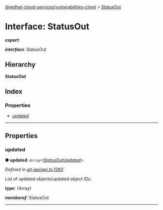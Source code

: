 [@redhat-cloud-services/vulnerabilities-client](../README.md) > [StatusOut](../interfaces/statusout.md)

# Interface: StatusOut

*__export__*: 

*__interface__*: StatusOut

## Hierarchy

**StatusOut**

## Index

### Properties

* [updated](statusout.md#updated)

---

## Properties

<a id="updated"></a>

###  updated

**● updated**: *`Array`<[StatusOutUpdated](statusoutupdated.md)>*

*Defined in [git-api/api.ts:1283](https://github.com/RedHatInsights/javascript-clients/blob/master/packages/vulnerabilities/git-api/api.ts#L1283)*

List of updated objects/updated object IDs.

*__type__*: {Array}

*__memberof__*: StatusOut

___

